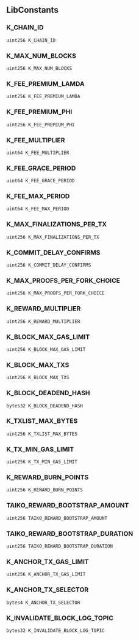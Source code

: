 ## LibConstants

### K_CHAIN_ID

```solidity
uint256 K_CHAIN_ID
```

### K_MAX_NUM_BLOCKS

```solidity
uint256 K_MAX_NUM_BLOCKS
```

### K_FEE_PREMIUM_LAMDA

```solidity
uint256 K_FEE_PREMIUM_LAMDA
```

### K_FEE_PREMIUM_PHI

```solidity
uint256 K_FEE_PREMIUM_PHI
```

### K_FEE_MULTIPLIER

```solidity
uint64 K_FEE_MULTIPLIER
```

### K_FEE_GRACE_PERIOD

```solidity
uint64 K_FEE_GRACE_PERIOD
```

### K_FEE_MAX_PERIOD

```solidity
uint64 K_FEE_MAX_PERIOD
```

### K_MAX_FINALIZATIONS_PER_TX

```solidity
uint256 K_MAX_FINALIZATIONS_PER_TX
```

### K_COMMIT_DELAY_CONFIRMS

```solidity
uint256 K_COMMIT_DELAY_CONFIRMS
```

### K_MAX_PROOFS_PER_FORK_CHOICE

```solidity
uint256 K_MAX_PROOFS_PER_FORK_CHOICE
```

### K_REWARD_MULTIPLIER

```solidity
uint256 K_REWARD_MULTIPLIER
```

### K_BLOCK_MAX_GAS_LIMIT

```solidity
uint256 K_BLOCK_MAX_GAS_LIMIT
```

### K_BLOCK_MAX_TXS

```solidity
uint256 K_BLOCK_MAX_TXS
```

### K_BLOCK_DEADEND_HASH

```solidity
bytes32 K_BLOCK_DEADEND_HASH
```

### K_TXLIST_MAX_BYTES

```solidity
uint256 K_TXLIST_MAX_BYTES
```

### K_TX_MIN_GAS_LIMIT

```solidity
uint256 K_TX_MIN_GAS_LIMIT
```

### K_REWARD_BURN_POINTS

```solidity
uint256 K_REWARD_BURN_POINTS
```

### TAIKO_REWARD_BOOTSTRAP_AMOUNT

```solidity
uint256 TAIKO_REWARD_BOOTSTRAP_AMOUNT
```

### TAIKO_REWARD_BOOTSTRAP_DURATION

```solidity
uint256 TAIKO_REWARD_BOOTSTRAP_DURATION
```

### K_ANCHOR_TX_GAS_LIMIT

```solidity
uint256 K_ANCHOR_TX_GAS_LIMIT
```

### K_ANCHOR_TX_SELECTOR

```solidity
bytes4 K_ANCHOR_TX_SELECTOR
```

### K_INVALIDATE_BLOCK_LOG_TOPIC

```solidity
bytes32 K_INVALIDATE_BLOCK_LOG_TOPIC
```
